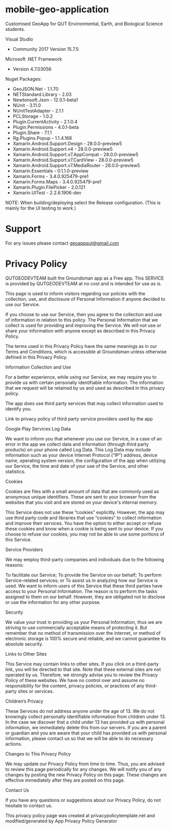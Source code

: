 # mobile-geo-application
Customised GeoApp for QUT Environmental, Earth, and Biological Science students.

Visual Studio

-    Community 2017 Version 15.7.5

Microsoft .NET Framework

-    Version 4.7.03056

Nuget Packages:

-    GeoJSON.Net - 1.1.70
-    NETStandard.Library - 2.03
-    Newtonsoft.Json - 12.0.1-beta1
-    NUnit - 3.11.0
-    NUnitTestAdapter - 2.1.1
-    PCLStorage - 1.0.2
-    Plugin.CurrentActivity - 2.1.0.4
-    Plugin.Permissions - 4.0.1-beta
-    Plugin.Share - 7.1.1
-    Rg.Plugins.Popup - 1.1.4.168
-    Xamarin.Android.Support.Design - 28.0.0-preview5
-    Xamarin.Android.Support.v4 - 28.0.0-preview5
-    Xamarin.Android.Support.v7.AppCompat - 28.0.0-preview5
-    Xamarin.Android.Support.v7.CardView - 28.0.0-preview5
-    Xamarin.Android.Support.v7.MediaRouter - 28.0.0-preview5
-    Xamarin.Essentials - 0.1.1.0-preview
-    Xamarin.Forms - 3.4.0.925479-pre1
-    Xamarin.Forms.Maps - 3.4.0.925479-pre1
-    Xamarin.Plugin.FilePicker - 2.0.121
-    Xamarin.UITest - 2.2.6.1906-dev

NOTE: When building/deploying select the Release configuration. (This is mainly for the UI testing to work.)



# Support
For any issues please contact geoappqut@gmail.com


# Privacy Policy

QUTGEODEVTEAM built the Groundsman app as a Free app. This SERVICE is provided by QUTGEODEVTEAM at no cost and is intended for use as is.

This page is used to inform visitors regarding our policies with the collection, use, and disclosure of Personal Information if anyone decided to use our Service.

If you choose to use our Service, then you agree to the collection and use of information in relation to this policy. The Personal Information that we collect is used for providing and improving the Service. We will not use or share your information with anyone except as described in this Privacy Policy.

The terms used in this Privacy Policy have the same meanings as in our Terms and Conditions, which is accessible at Groundsman unless otherwise defined in this Privacy Policy.

Information Collection and Use

For a better experience, while using our Service, we may require you to provide us with certain personally identifiable information. The information that we request will be retained by us and used as described in this privacy policy.

The app does use third party services that may collect information used to identify you.

Link to privacy policy of third party service providers used by the app

Google Play Services
Log Data

We want to inform you that whenever you use our Service, in a case of an error in the app we collect data and information (through third party products) on your phone called Log Data. This Log Data may include information such as your device Internet Protocol (“IP”) address, device name, operating system version, the configuration of the app when utilizing our Service, the time and date of your use of the Service, and other statistics.

Cookies

Cookies are files with a small amount of data that are commonly used as anonymous unique identifiers. These are sent to your browser from the websites that you visit and are stored on your device's internal memory.

This Service does not use these “cookies” explicitly. However, the app may use third party code and libraries that use “cookies” to collect information and improve their services. You have the option to either accept or refuse these cookies and know when a cookie is being sent to your device. If you choose to refuse our cookies, you may not be able to use some portions of this Service.

Service Providers

We may employ third-party companies and individuals due to the following reasons:

To facilitate our Service;
To provide the Service on our behalf;
To perform Service-related services; or
To assist us in analyzing how our Service is used.
We want to inform users of this Service that these third parties have access to your Personal Information. The reason is to perform the tasks assigned to them on our behalf. However, they are obligated not to disclose or use the information for any other purpose.

Security

We value your trust in providing us your Personal Information, thus we are striving to use commercially acceptable means of protecting it. But remember that no method of transmission over the internet, or method of electronic storage is 100% secure and reliable, and we cannot guarantee its absolute security.

Links to Other Sites

This Service may contain links to other sites. If you click on a third-party link, you will be directed to that site. Note that these external sites are not operated by us. Therefore, we strongly advise you to review the Privacy Policy of these websites. We have no control over and assume no responsibility for the content, privacy policies, or practices of any third-party sites or services.

Children’s Privacy

These Services do not address anyone under the age of 13. We do not knowingly collect personally identifiable information from children under 13. In the case we discover that a child under 13 has provided us with personal information, we immediately delete this from our servers. If you are a parent or guardian and you are aware that your child has provided us with personal information, please contact us so that we will be able to do necessary actions.

Changes to This Privacy Policy

We may update our Privacy Policy from time to time. Thus, you are advised to review this page periodically for any changes. We will notify you of any changes by posting the new Privacy Policy on this page. These changes are effective immediately after they are posted on this page.

Contact Us

If you have any questions or suggestions about our Privacy Policy, do not hesitate to contact us.

This privacy policy page was created at privacypolicytemplate.net and modified/generated by App Privacy Policy Generator
